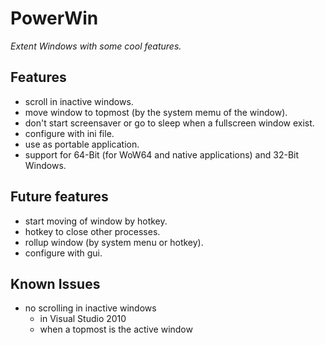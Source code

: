 PowerWin
========

*Extent Windows with some cool features.*

Features
--------

* scroll in inactive windows.
* move window to topmost (by the system memu of the window).
* don't start screensaver or go to sleep when a fullscreen window exist.
* configure with ini file.
* use as portable application.
* support for 64-Bit (for WoW64 and native applications) and 32-Bit Windows.

Future features
---------------

* start moving of window by hotkey.
* hotkey to close other processes.
* rollup window (by system menu or hotkey).
* configure with gui.

Known Issues
------------

* no scrolling in inactive windows
  * in Visual Studio 2010
  * when a topmost is the active window

